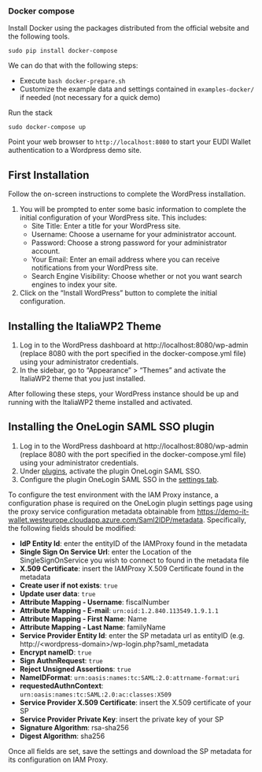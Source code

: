 ### Docker compose

Install Docker using the packages distributed from the official website and the following tools.
````
sudo pip install docker-compose
````

We can do that with the following steps:

- Execute `bash docker-prepare.sh`
- Customize the example data and settings contained in `examples-docker/` if needed (not necessary for a quick demo)


Run the stack
````
sudo docker-compose up
````

Point your web browser to `http://localhost:8080` to start your EUDI Wallet authentication to a Wordpress demo site.


## First Installation

Follow the on-screen instructions to complete the WordPress installation.
1. You will be prompted to enter some basic information to complete the initial configuration of your WordPress site. This includes:
    * Site Title: Enter a title for your WordPress site.
    * Username: Choose a username for your administrator account.
    * Password: Choose a strong password for your administrator account.
    * Your Email: Enter an email address where you can receive notifications from your WordPress site.
    * Search Engine Visibility: Choose whether or not you want search engines to index your site.
2. Click on the “Install WordPress” button to complete the initial configuration. 

## Installing the ItaliaWP2 Theme

1. Log in to the WordPress dashboard at http://localhost:8080/wp-admin (replace 8080 with the port specified in the docker-compose.yml file) using your administrator credentials.
2. In the sidebar, go to “Appearance” > “Themes” and activate the ItaliaWP2 theme that you just installed.

After following these steps, your WordPress instance should be up and running with the ItaliaWP2 theme installed and activated.

## Installing the OneLogin SAML SSO plugin

1. Log in to the WordPress dashboard at http://localhost:8080/wp-admin (replace 8080 with the port specified in the docker-compose.yml file) using your administrator credentials.
2. Under [plugins](http://localhost:8080/wp-admin/plugins.php), activate the plugin OneLogin SAML SSO.
3. Configure the plugin OneLogin SAML SSO in the [settings tab](http://localhost:8080/wp-admin/options-general.php?page=onelogin_saml_configuration).

To configure the test environment with the IAM Proxy instance, a configuration phase is required on the OneLogin plugin settings page using the proxy service configuration metadata obtainable from https://demo-it-wallet.westeurope.cloudapp.azure.com/Saml2IDP/metadata.
Specifically, the following fields should be modified:

- **IdP Entity Id**: enter the entityID of the IAMProxy found in the metadata
- **Single Sign On Service Url**: enter the Location of the SingleSignOnService you wish to connect to found in the metadata file
- **X.509 Certificate**: insert the IAMProxy X.509 Certificate found in the metadata
- **Create user if not exists**: `true`
- **Update user data**: `true`
- **Attribute Mapping -  Username**: fiscalNumber
- **Attribute Mapping -  E-mail**: `urn:oid:1.2.840.113549.1.9.1.1`
- **Attribute Mapping -  First Name**: Name
- **Attribute Mapping -  Last Name**: familyName
- **Service Provider Entity Id**: enter the SP metadata url as entityID (e.g. http://\<wordpress-domain\>/wp-login.php?saml_metadata
- **Encrypt nameID**: `true`
- **Sign AuthnRequest**: `true`
- **Reject Unsigned Assertions**: `true`
- **NameIDFormat**: `urn:oasis:names:tc:SAML:2.0:attrname-format:uri`
- **requestedAuthnContext**: `urn:oasis:names:tc:SAML:2.0:ac:classes:X509`
- **Service Provider X.509 Certificate**: insert the X.509 certificate of your SP
- **Service Provider Private Key**: insert the private key of your SP
- **Signature Algorithm**: rsa-sha256
- **Digest Algorithm**: sha256

Once all fields are set, save the settings and download the SP metadata for its configuration on IAM Proxy.